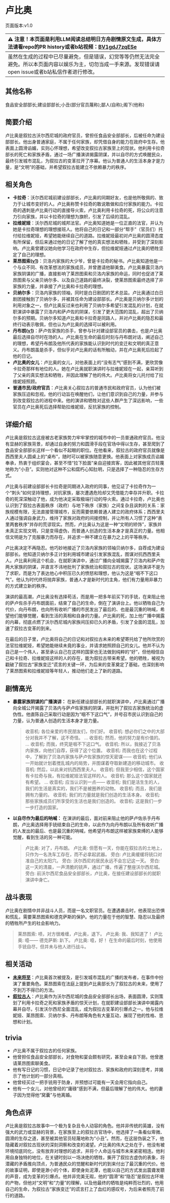 # 卢比奥
页面版本:v1.0
 

| :warning: 注意！本页面是利用LLM阅读总结明日方舟剧情原文生成，具体方法请看repo的PR history或者b站视频：[BV1gdJ7zqESe](https://www.bilibili.com/video/BV1gdJ7zqESe/)         |
|:----------------------------|
| 虽然在生成的过程中已尽量避免，但是错误，幻觉等等仍然无法完全避免。所以本页面内容以娱乐为主，切勿当成一手来源。发现错误请open issue或者b站私信作者进行修改。|



## 其他名称
食品安全部部长;建设部部长;小丑(部分官员蔑称);鄙人(自称);阁下(他称)
## 简要介绍
卢比奥是叙拉古沃尔西尼城的政府官员，曾担任食品安全部部长，后被任命为建设部部长。他出身普通家庭，不属于任何家族，却凭借自身的能力在政府中生存。他表面上圆滑谄媚，实则心怀理想，希望改变叙拉古家族至上的现状。他利用卡拉奇部长的死亡和家族矛盾，通过一场广播演讲揭露阴谋，并以自尽的方式唤醒民众，最终引发城市混乱，为叙拉古的变革拉开了序幕。他认为普通人的生活本身才是力量，是“文明”的基础，并希望叙拉古能建立不依赖暴力的秩序。
## 相关角色
-   **卡拉奇**：沃尔西尼城前建设部部长，卢比奥的同期好友，也是他所敬佩的、致力于让城市变好的人。卢比奥称赞卡拉奇的敢说敢做和应付家族的能力。卡拉奇的遇刺是卢比奥行动的直接导火索，卢比奥利用卡拉奇的死，将公众的注意力引向家族，并以卡拉奇的理想为旗帜，引发了后续的混乱。
-   **拉维妮娅**：沃尔西尼城的城邦法官。卢比奥知道她是一位正直的法官，并认为她是卡拉奇理想的理想接班人。他将自己的日记和一部分“帮手”（官员们）托付给拉维妮娅，希望她能继续自己的道路。拉维妮娅最初对卢比奥的圆滑态度有所保留，但后来通过他的日记了解了他的真实想法和牺牲，并受到了深刻影响。卢比奥曾建议她向他学习在政府中生存，但拉维妮娅通过卢比奥的牺牲坚定了自己的理想。
-   **莱昂图索([v1](extended_char_lai_ang_tu_suo.md))**：贝洛内家族的大少爷，曾是卡拉奇的秘书。卢比奥知道他是一个与众不同、有改革想法的家族成员，并曾邀请他聊美食。卢比奥暴露贝洛内家族阴谋的广播，直接影响了莱昂图索和贝洛内家族的命运，同时也促进了莱昂图索与父亲贝纳尔多、以及自己道路的最终决裂，使莱昂图索最终选择了非家族的力量，并承接了卢比奥和卡拉奇的理想。
-   **贝纳尔多**：贝洛内家族的领袖，同时是白日剧团的艺术总监。卢比奥通过白日剧团接触到了贝纳尔多，并被其任命为建设部部长。卢比奥是贝纳尔多计划的利用对象之一，但卢比奥反过来也利用了贝纳尔多希望引发混乱的计划，在就职演讲中暴露了贝洛内和萨卢佐的阴谋，引发了更大范围的混乱，超出了贝纳尔多的预期。贝纳尔多知道卢比奥和卡拉奇是同路人，并对卢比奥的隐忍和最终行动表示敬佩，但也认为卢比奥的选择可以被利用。
-   **丹布朗([v1](extended_char_dan_bu_lang.md))**：萨卢佐家族的杀手，曾参与针对建设部官员的袭击，也是卢比奥最后选择自尽时在场的人。卢比奥在生命的最后时刻与丹布朗对话，阐述自己的理想，希望丹布朗及他所代表的家族能认识到时代的变迁和文明的真正意义。丹布朗虽是杀手，但似乎对卢比奥的话有所触动，并在卢比奥死后捡起了他的日记。
-   **卢比奥的女儿**：卢比奥的女儿，对他表面上的“没有志气”感到不满，更欣赏像卡拉奇那样有地位的人。她在卢比奥就职演讲时与拉维妮娅在一起，亲耳听到了父亲的真实想法和牺牲，并因此理解了他的伟大。卢比奥将女儿托付给了拉维妮娅照顾。
-   **普通市民/政府官员**：卢比奥关心叙拉古的普通市民和政府官员，认为他们被家族压迫和忽视。他的行动旨在唤醒他们，让他们意识到自己的力量，并参与到改变叙拉古的进程中来。他的演讲和牺牲对这些人群产生了深远影响，一些官员在卢比奥死后选择帮助拉维妮娅，反抗家族的控制。
## 详细介绍
卢比奥是叙拉古这座被古老家族势力牢牢掌控的城市中的一员普通政府官员。他没有显赫的家族背景，却通过自身的努力和圆滑手段在官场中得以生存，甚至爬到了食品安全部部长这样一个看似不起眼的职位。在他看来，叙拉古的政府官员就像是西西里夫人圆桌上的“桌布”，随时可以被家族随意更换。他表面上对家族成员谄媚奉承，热衷于组织宴会，甚至不惜“拉下脸面”亲自迎接宾客，因此被其他官员轻蔑地称为“小丑”。实则他对这种不公和腐朽心知肚明，只是选择了一种隐忍的生存方式。

卢比奥与前建设部部长卡拉奇是同期进入政府的同事，他见证了卡拉奇作为一个“刺头”如何坚持理想，对抗家族，屡次遭遇危险却又凭借能力幸存并升职。卡拉奇的死深深触动了他，成为他决定采取极端行动的导火索。通过卡拉奇，卢比奥也认识到了叙拉古表面秩序（政府）与地下秩序（家族）之间复杂且讽刺的关系：家族规模有限，无法直接管理城市，反而需要依赖普通人建立的政府体系；西西里夫人通过强调自身武力，维持了家族对政府的间接控制，并让所有人习惯了这种“表里两套秩序”并存的荒谬现实。然而，卢比奥认为这是一种“文明的矫饰”，家族并未真正实现文明，只是变得虚伪，而普通人创造的生活本身才是真正的力量。他相信文明是为了克服暴力而存在，并追求一种不建立在暴力之上的平等秩序。

卢比奥决定不再隐忍。他巧妙地接近了贝洛内家族的领袖贝纳尔多，自荐成为建设部部长。他知道贝纳尔多正计划利用城市建设引发家族混乱，图谋对抗西西里夫人。卢比奥利用这个机会，在就职演讲中，通过广播向全城揭露了贝洛内和萨卢佐两大家族的阴谋，并直言不讳地批判了家族统治和叙拉古的现状。这场演讲不是为了求职，而是为了表达他心中积压已久的愤怒和理想，他认为这是“咽不下这口气”。他认为时代终将抛弃家族，普通人才是新时代的主角，他们有力量用非暴力的方式建立新的秩序。

演讲的最高潮，卢比奥没有选择苟活，而是用一把多年前买下的手铳，在来阻止他的萨卢佐杀手丹布朗面前，结束了自己的生命，倒在了演讲台上。他以牺牲自己为代价，向丹布朗，也向所有收听广播的市民发出了最后的、也是最沉重的呐喊，希望他们能够觉醒，看到生活的真相和自身的力量。卢比奥的死，加上他广播中揭露的内幕，彻底点燃了沃尔西尼城内家族间压抑已久的矛盾，引发了全面的混乱，加速了叙拉古变革的到来。

在最后的日子里，卢比奥将自己的日记和对叙拉古未来的希望寄托给了他所欣赏的法官拉维妮娅，希望她能继续未竟的事业，并请求她照顾自己的女儿。他并不认为自己是一个伟人，甚至承认自己在这样的国家也无法做到纯粹的“好”，但他相信自己和卡拉奇、拉维妮娅这样的人的存在，能为叙拉古带来希望。他的牺牲，被视为戳破了叙拉古“家族变迁”谎言的关键一环，为后来的变革奠定了基础，也深刻影响了莱昂图索和拉维妮娅等年轻人，推动他们走上了新的道路。
## 剧情高光
*   **暴露家族阴谋的广播演讲：** 在新任建设部部长的就职演讲中，卢比奥通过广播向全城公开揭露了贝洛内与萨卢佐家族的阴谋，并批判了叙拉古家族统治的虚伪性。他直陈自己采取行动是因为“咽不下这口气”，并号召市民认识到自己的力量，认为普通人创造的生活本身才是力量。
    > 收音机: 各位亲爱的市民朋友们，你们好。
    > 收音机: 想必你们之中的大部分对我并不了解，这不奇怪。
    > ...
    > 收音机: 然而，他的努力是有价值的。
    > ...
    > 收音机: 而我，终究是咽不下这口气。
    > 收音机: 所以，我接近了贝洛内家族，向他们自荐，获得了这个位置。
    > 收音机: 而我也在这个过程中，了解到了贝洛内家族与萨卢佐家族的惊天密谋——
    > 收音机: 他们从一开始就计划着搅乱城内的局势，并图谋着夺取新建造的移动城市。
    > 收音机: 然后，以此来对抗西西里夫人。
    > 收音机: 但我至少相信，这个国家有卡拉奇与我，有拉维妮娅法官这样的人。
    > 收音机: 那么这个国家就还有希望。
    > ...
    > 收音机: 应当认识到一点——
    > 收音机: 我们是活生生的人，我们的生活是真实的，我们不是被圈养的动物。
    > 收音机: 而且，我们是拥有力量的。
    > 收音机: 我们的力量就是我们创造的生活本身。
    > 收音机: 那些家族成员们所享受的生活也是我们创造的。
    > 收音机: 这是我们一步一步打造的国家。

*   **以自尽作为最后的呐喊：** 在演讲的最后，面对前来阻止他的萨卢佐杀手丹布朗，卢比奥选择用手铳结束自己的生命，以此作为向丹布朗以及所有收听广播的人发出的最后、也是最沉重的呐喊，他希望丹布朗这样被家族束缚的人能够觉醒，看到生活的另一种可能。
    > 卢比奥: 对了，丹布朗。
    > 卢比奥: 但愿有一天，你能在叙拉古的土地上，只作为一名洗车工存在，而不必拿起武器。
    > 旁白: 卢比奥缓缓将铳口对准自己的太阳穴。
    > 旁白: 沃尔西尼的居民永远不会忘记这一天。
    > 旁白: 这一天的清晨，一声清脆的铳声，通过广播，传遍了整座沃尔西尼城。
    > 旁白: 前沃尔西尼食品安全部部长，卢比奥，在接任建设部部长的就职演讲中身亡。
## 战斗表现
卢比奥在剧情中并非战斗人员，而是一名文职官员。在遭遇袭击时，他表现出恐惧和慌乱，需要莱昂图索和德克萨斯的保护。他的力量在于他的智慧、隐忍以及最终的牺牲所产生的社会影响力。
> 莱昂图索: 啧，对方很难缠，卢比奥，退下。
> 卢比奥: 我、我知道了！
> 卢比奥: 噫——
> 德克萨斯: 趴下。
> 卢比奥: 噫，好！
在生命的最后时刻，他使用手铳自尽，但并未与他人进行战斗。
## 相关活动
-   **[未来将至](../stories/story_vigil_set_1.md)**：卢比奥首次被提及，是引发城市混乱的广播的发布者，在事件中扮演了重要角色。莱昂图索在法庭上提到卢比奥部长为了叙拉古的未来，使用了不到万不得已的方法。
-   **[叙拉古人](../stories/act21side.md)**：卢比奥作为沃尔西尼城的食品安全部部长出场，表面圆滑，实则策划了利用卡拉奇之死和家族矛盾的惊天计划，在就职建设部部长演讲中揭露内幕并自尽，引发沃尔西尼全面混乱，成为叙拉古变革的引爆点之一。他与拉维妮娅、莱昂图索、贝纳尔多、丹布朗等角色有大量互动，展现了他的性格、思想和计划。
## trivia
*   卢比奥不属于叙拉古的任何家族。
*   他曾担任食品安全部部长，对食物和宴会颇有研究，甚至会亲自下厨。他曾邀请莱昂图索聊美食。
*   他有写日记的习惯，日记中记录了他对叙拉古、家族和政府的深刻思考，并揭示了他计划的一部分真相。
*   他曾经买过一把手铳用于防身，并预想过可能有一天会用它指向自己。
*   他有一个女儿，对他曾经的“庸碌”感到不满，但最后理解了他的伟大。他的妻子因为觉得他“窝囊”与他离婚。
## 角色点评
卢比奥是叙拉古故事中一个极为复杂且令人动容的角色。他并非传统的英雄，没有强大的武力或显赫的背景，在家族至上的叙拉古官场中，他选择了一条看似卑微、圆滑的生存之道，甚至被其他官员轻蔑地称为“小丑”。然而，在这层伪装之下，他隐藏着对叙拉古现状的深刻洞察和改变的渴望。卢比奥的伟大之处在于，他没有被环境彻底同化，没有放弃对理想的追求，并将个人命运与城市未来紧密相连。他利用自身独特的地位，在关键时刻以一场决绝的牺牲，撕开了叙拉古虚伪的表象，将潜藏的矛盾推向顶点，为普通民众的觉醒和新时代的到来付出了最沉重的代价。他的故事证明，即使是渺小的个体，即使身处泥潭，也能以自己的方式发出震聋发聩的声音，成为变革的引爆点。他并非完美无瑕，他的“圆滑”和“隐忍”是叙拉古环境的产物，但他对“文明”和“力量”的理解，以及他最终的牺牲是纯粹而壮烈的，他用自己的生命，为叙拉古“家族变迁”的谎言打上了血红的感叹号，为后来者照亮了前行的道路。